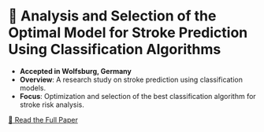 # 📄 Analysis and Selection of the Optimal Model for Stroke Prediction Using Classification Algorithms  

- **Accepted in Wolfsburg, Germany**  
- **Overview**: A research study on stroke prediction using classification models.  
- **Focus**: Optimization and selection of the best classification algorithm for stroke risk analysis.  

[📄 Read the Full Paper](https://github.com/AliIzadii/AnalysisAndSelectionOfTheOptimalModelForStrokePredictionUsingClassificationAlgorithms/blob/main/Analysis%20And%20Selection%20Of%20The%20Optimal%20Model%20For%20Stroke%20Prediction%20Using%20Classification%20Algorithms.pdf)
